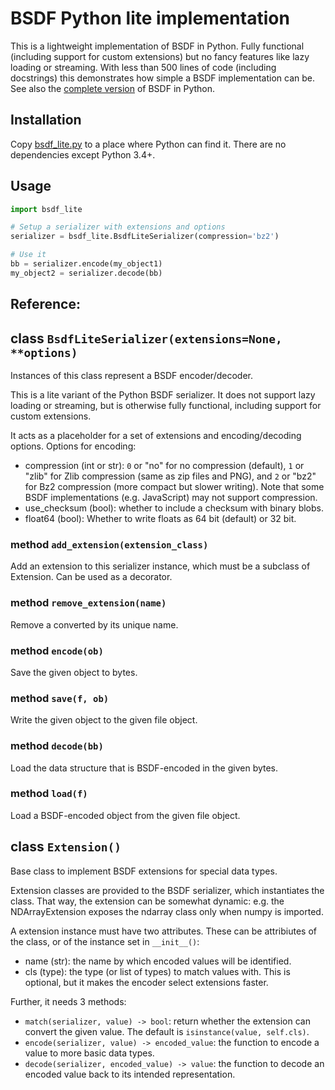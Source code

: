 # BSDF Python lite implementation

This is a lightweight implementation of BSDF in Python. Fully functional
(including support for custom extensions) but no fancy features like lazy
loading or streaming. With less than 500 lines of code (including docstrings)
this demonstrates how simple a BSDF implementation can be.
See also the [complete version](python) of BSDF in Python.

## Installation

Copy [bsdf_lite.py](bsdf_lite.py) to a place where Python can find it.
There are no dependencies except Python 3.4+.


## Usage

```python
import bsdf_lite

# Setup a serializer with extensions and options
serializer = bsdf_lite.BsdfLiteSerializer(compression='bz2')

# Use it
bb = serializer.encode(my_object1)
my_object2 = serializer.decode(bb)
```


## Reference:

## class ``BsdfLiteSerializer(extensions=None, **options)``

Instances of this class represent a BSDF encoder/decoder.

This is a lite variant of the Python BSDF serializer. It does not support
lazy loading or streaming, but is otherwise fully functional, including
support for custom extensions.

It acts as a placeholder for a set of extensions and encoding/decoding
options. Options for encoding:

* compression (int or str): ``0`` or "no" for no compression (default),
  ``1`` or "zlib" for Zlib compression (same as zip files and PNG), and
  ``2`` or "bz2" for Bz2 compression (more compact but slower writing).
  Note that some BSDF implementations (e.g. JavaScript) may not support
  compression.
* use_checksum (bool): whether to include a checksum with binary blobs.
* float64 (bool): Whether to write floats as 64 bit (default) or 32 bit.


### method ``add_extension(extension_class)``

Add an extension to this serializer instance, which must be
a subclass of Extension. Can be used as a decorator.


### method ``remove_extension(name)``

Remove a converted by its unique name.


### method ``encode(ob)``

Save the given object to bytes.


### method ``save(f, ob)``

Write the given object to the given file object.


### method ``decode(bb)``

Load the data structure that is BSDF-encoded in the given bytes.


### method ``load(f)``

Load a BSDF-encoded object from the given file object.


## class ``Extension()``

Base class to implement BSDF extensions for special data types.

Extension classes are provided to the BSDF serializer, which
instantiates the class. That way, the extension can be somewhat dynamic:
e.g. the NDArrayExtension exposes the ndarray class only when numpy
is imported.

A extension instance must have two attributes. These can be attribiutes of
the class, or of the instance set in ``__init__()``:

* name (str): the name by which encoded values will be identified.
* cls (type): the type (or list of types) to match values with.
  This is optional, but it makes the encoder select extensions faster.

Further, it needs 3 methods:

* `match(serializer, value) -> bool`: return whether the extension can
  convert the given value. The default is ``isinstance(value, self.cls)``.
* `encode(serializer, value) -> encoded_value`: the function to encode a
  value to more basic data types.
* `decode(serializer, encoded_value) -> value`: the function to decode an
  encoded value back to its intended representation.



